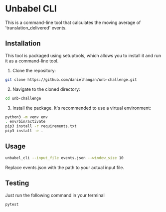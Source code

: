 # Unbabel CLI

This is a command-line tool that calculates the moving average of 'translation_delivered' events.

## Installation

This tool is packaged using setuptools, which allows you to install it and run it as a command-line tool.

1. Clone the repository:

```bash
git clone https://github.com/danielhangan/unb-challenge.git
```

2. Navigate to the cloned directory:

```bash
cd unb-challenge
```

3. Install the package. It's recommended to use a virtual environment:

```bash
python3 -m venv env
. env/bin/activate
pip3 install -r requirements.txt
pip3 install -e .
```

## Usage

```bash
unbabel_cli --input_file events.json --window_size 10
```

Replace events.json with the path to your actual input file.

## Testing

Just run the following command in your terminal

```bash
pytest
```

